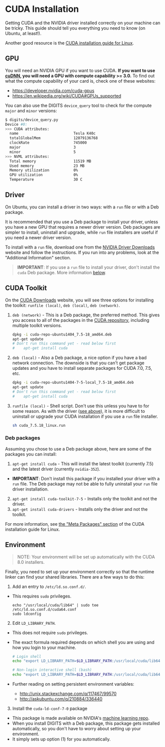# CUDA Installation

Getting CUDA and the NVIDIA driver installed correctly on your machine can be tricky.
This guide should tell you everything you need to know (on Ubuntu, at least!).

Another good resource is the [CUDA installation guide for Linux](http://docs.nvidia.com/cuda/cuda-installation-guide-linux).

## GPU

You will need an NVIDIA GPU if you want to use CUDA.
**If you want to use [cuDNN](https://developer.nvidia.com/cudnn), you will need a GPU with compute capability >= 3.0.**
To find out what the compute capability of your card is, check one of these websites:

* https://developer.nvidia.com/cuda-gpus
* https://en.wikipedia.org/wiki/CUDA#GPUs_supported

You can also use the DIGITS `device_query` tool to check for the compute `major` and `minor` versions:
```sh
$ digits/device_query.py
Device #0:
>>> CUDA attributes:
  name                         Tesla K40c
  totalGlobalMem               12079136768
  clockRate                    745000
  major                        3
  minor                        5
>>> NVML attributes:
  Total memory                 11519 MB
  Used memory                  23 MB
  Memory utilization           0%
  GPU utilization              0%
  Temperature                  30 C
```

## Driver

On Ubuntu, you can install a driver in two ways: with a `run` file or with a Deb package.

It is recommended that you use a Deb package to install your driver, unless you have a new GPU that requires a newer driver version.
Deb packages are simpler to install, uninstall and upgrade, while `run` file installers are useful if you need a newer driver version.

To install with a `run` file, download one from the [NVIDIA Driver Downloads](http://www.nvidia.com/Download/index.aspx) website and follow the instructions.
If you run into any problems, look at the "Additional Information" section.

> **IMPORTANT**: If you use a `run` file to install your driver, don't install the `cuda` Deb package.
More information [below](#deb-packages).

## CUDA Toolkit

On the [CUDA Downloads](https://developer.nvidia.com/cuda-downloads) website, you will see three options for installing the toolkit: `runfile (local)`, `deb (local)`, `deb (network)`.

1. `deb (network)` - This is a Deb package, the preferred method.
This gives you access to all of the packages in the [CUDA repository](http://developer.download.nvidia.com/compute/cuda/repos/ubuntu1404/x86_64/), including multiple toolkit versions.

    ```sh
    dpkg -i cuda-repo-ubuntu1404_7.5-18_amd64.deb
    apt-get update
    # Don't run this command yet - read below first
    #    apt-get install cuda
    ```

2. `deb (local)` - Also a Deb package, a nice option if you have a bad network connection.
The downside is that you can't get package updates and you have to install separate packages for CUDA 7.0, 7.5, etc.

    ```sh
    dpkg -i cuda-repo-ubuntu1404-7-5-local_7.5-18_amd64.deb
    apt-get update
    # Don't run this command yet - read below first
    #    apt-get install cuda
    ```

3. `runfile (local)` - Shell script.  Don't use this unless you have to for some reason.
As with the driver ([see above](#driver)), it is more difficult to uninstall or upgrade your CUDA installation if you use a `run` file  installer.

    ```sh
    sh cuda_7.5.18_linux.run
    ```

### Deb packages

Assuming you chose to use a Deb package above, here are some of the packages you can install:

1. `apt-get install cuda` - This will install the latest toolkit (currently 7.5) and the latest driver (currently `nvidia-352`).
  * **IMPORTANT**: Don't install this package if you installed your driver with a `run` file. The Deb package may not be able to fully uninstall your `run` file driver installation.
2. `apt-get install cuda-toolkit-7-5` - Installs only the toolkit and not the driver.
3. `apt-get install cuda-drivers` - Installs only the driver and not the toolkit.

For more information, see [the "Meta Packages" section](http://docs.nvidia.com/cuda/cuda-installation-guide-linux/#package-manager-metas) of the CUDA installation guide for Linux.

## Environment

> NOTE: Your environment will be set up automatically with the CUDA 8.0 installers.

Finally, you need to set up your environment correctly so that the runtime linker can find your shared libraries.
There are a few ways to do this:

1. Add an entry to `/etc/ld.so.conf.d/`.
  * This requires `sudo` privileges.

    ```
    echo "/usr/local/cuda/lib64" | sudo tee /etc/ld.so.conf.d/cuda64.conf
    sudo ldconfig
    ```

2. Edit `LD_LIBRARY_PATH`.
  * This does not require `sudo` privileges.
  * The exact formula required depends on which shell you are using and how you login to your machine.

    ```sh
    # Login shell
    echo "export LD_LIBRARY_PATH=$LD_LIBRARY_PATH:/usr/local/cuda/lib64" >> ~/.profile && source ~/.profile

    # Non-login interactive shell (bash)
    echo "export LD_LIBRARY_PATH=$LD_LIBRARY_PATH:/usr/local/cuda/lib64" >> ~/.bashrc && source ~/.bashrc
    ```

  * Further reading on setting persistent environment variables:
    * http://unix.stackexchange.com/q/117467/99570
    * http://askubuntu.com/q/210884/336440

3. Install the `cuda-ld-conf-7-0` package
  * This package is made available on NVIDIA's [machine learning repo](http://developer.download.nvidia.com/compute/machine-learning/repos/ubuntu1404/x86_64).
  * When you install DIGITS with a Deb package, this package gets installed automatically, so you don't have to worry about setting up your environment.
  * It simply sets up option (1) for you automatically.

